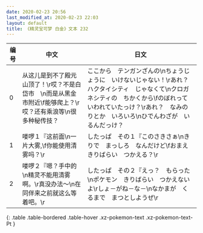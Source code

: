 ```yaml
---
date: 2020-02-23 20:56
last_modified_at: 2020-02-23 22:03
layout: default
title: 《精灵宝可梦 白金》文本 232
---
```

| 编号 | 中文 | 日文 |
| ---- | ---- | ---- |
| 0 | 从这儿是到不了殿元山顶了！\r哎？不是白岱市　\n而是从黑金市附近\f能够爬上？\r哎？还有乘浪等\n很多种秘传技？ | ここから　テンガンざんの\nちょうじょうに　いけないじゃない！\rあれ？　ハクタイシティ　じゃなくて\nクロガネシティの　ちかくから\fのぼれって　いわれていたっけ？\rあれ？　なみのりとか　いろいろ\nひでんわざが　いるんだっけ？ |
| 1 | 喽啰１『这前面\n一片大雾,\f你能使用清雾吗？\r | したっぱ　その１『このさきさぁ\nきりで　まっしろ　なんだけど\fおまえ　きりばらい　つかえる？\r |
| 2 | 喽啰２『嗯？手中的\n精灵不能用清雾啊。\r真没办法～\n在同伴来之前就这么等着吧。\r | したっぱ　その２『えっ？　もらった\nポケモン　きりばらい　つかえないよ\rしょ－がね－な－\nなかまが　くるまで　まつとしようぜ\r |
{: .table .table-bordered .table-hover .xz-pokemon-text .xz-pokemon-text-Pt }
